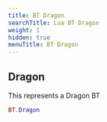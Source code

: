 ```yaml
---
title: BT Dragon
searchTitle: Lua BT Dragon
weight: 1
hidden: true
menuTitle: BT Dragon
---
```

## Dragon

This represents a Dragon BT
```lua
BT.Dragon
```